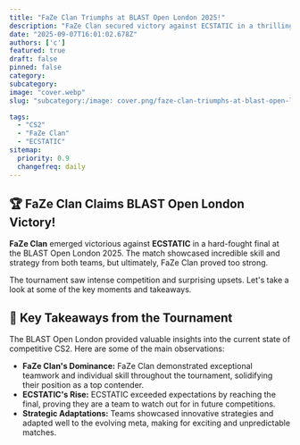 ```yaml
---
title: "FaZe Clan Triumphs at BLAST Open London 2025!"
description: "FaZe Clan secured victory against ECSTATIC in a thrilling BLAST Open London final."
date: "2025-09-07T16:01:02.678Z"
authors: ['c']
featured: true
draft: false
pinned: false
category:
subcategory:
image: "cover.webp"
slug: "subcategory:/image: cover.png/faze-clan-triumphs-at-blast-open-london-2025"

tags:
  - "CS2"
  - "FaZe Clan"
  - "ECSTATIC"
sitemap:
  priority: 0.9
  changefreq: daily
---
```


## 🏆 FaZe Clan Claims BLAST Open London Victory!

**FaZe Clan** emerged victorious against **ECSTATIC** in a hard-fought final at the BLAST Open London 2025. The match showcased incredible skill and strategy from both teams, but ultimately, FaZe Clan proved too strong.

The tournament saw intense competition and surprising upsets. Let's take a look at some of the key moments and takeaways.

## 🤔 Key Takeaways from the Tournament

The BLAST Open London provided valuable insights into the current state of competitive CS2. Here are some of the main observations:

*   **FaZe Clan's Dominance:** FaZe Clan demonstrated exceptional teamwork and individual skill throughout the tournament, solidifying their position as a top contender.
*   **ECSTATIC's Rise:** ECSTATIC exceeded expectations by reaching the final, proving they are a team to watch out for in future competitions.
*   **Strategic Adaptations:** Teams showcased innovative strategies and adapted well to the evolving meta, making for exciting and unpredictable matches.